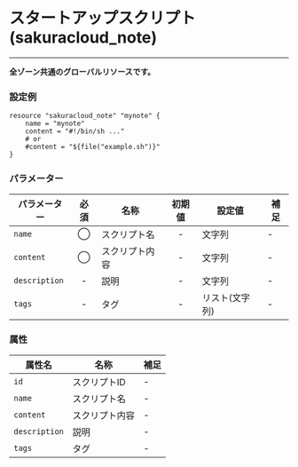 # スタートアップスクリプト(sakuracloud_note)

---

**全ゾーン共通のグローバルリソースです。**

### 設定例

```hcl
resource "sakuracloud_note" "mynote" {
    name = "mynote"
    content = "#!/bin/sh ..."
    # or
    #content = "${file("example.sh")}"
}
```

### パラメーター

|パラメーター         |必須  |名称                |初期値     |設定値                    |補足                                          |
|-------------------|:---:|--------------------|:--------:|------------------------|----------------------------------------------|
| `name`            | ◯   | スクリプト名           | -        | 文字列                  | - |
| `content`         | ◯   | スクリプト内容           | -        | 文字列                  | - |
| `description`     | -   | 説明  | - | 文字列 | - |
| `tags`            | -   | タグ | - | リスト(文字列) | - |

### 属性

|属性名                | 名称                    | 補足                                        |
|---------------------|------------------------|--------------------------------------------|
| `id`                | スクリプトID             | -                                          |
| `name`              | スクリプト名              | -                                          |
| `content`           | スクリプト内容            | -                                          |
| `description`       | 説明                    | -                                          |
| `tags`              | タグ                    | -                                          |
